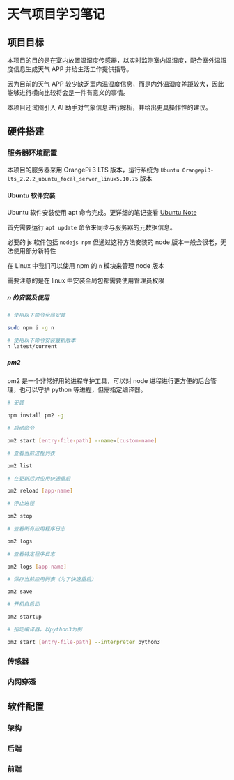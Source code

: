 # 天气项目学习笔记

## 项目目标

本项目的目的是在室内放置温湿度传感器，以实时监测室内温湿度，配合室外温湿度信息生成天气 APP 并给生活工作提供指导。

因为目前的天气 APP 较少缺乏室内温湿度信息，而是内外温湿度差距较大，因此能够进行横向比较将会是一件有意义的事情。

本项目还试图引入 AI 助手对气象信息进行解析，并给出更具操作性的建议。

## 硬件搭建

### 服务器环境配置

本项目的服务器采用 OrangePi 3 LTS 版本，运行系统为 `Ubuntu Orangepi3-lts_2.2.2_ubuntu_focal_server_linux5.10.75` 版本

#### Ubuntu 软件安装

Ubuntu 软件安装使用 apt 命令完成。更详细的笔记查看 [Ubuntu Note](./UbuntuNote.md)

首先需要运行 `apt update` 命令来同步与服务器的元数据信息。

必要的 js 软件包括 `nodejs npm`
但通过这种方法安装的 node 版本一般会很老，无法使用部分新特性

在 Linux 中我们可以使用 npm 的 `n` 模块来管理 node 版本

需要注意的是在 linux 中安装全局包都需要使用管理员权限

##### n 的安装及使用

```bash
# 使用以下命令全局安装

sudo npm i -g n

# 使用以下命令安装最新版本
n latest/current
```

##### pm2

pm2 是一个非常好用的进程守护工具，可以对 node 进程进行更方便的后台管理，也可以守护 python 等进程，但需指定编译器。

```bash
# 安装

npm install pm2 -g

# 启动命令

pm2 start [entry-file-path] --name=[custom-name]

# 查看当前进程列表

pm2 list

# 在更新后对应用快速重启

pm2 reload [app-name]

# 停止进程

pm2 stop

# 查看所有应用程序日志

pm2 logs

# 查看特定程序日志

pm2 logs [app-name]

# 保存当前应用列表（为了快速重启）

pm2 save

# 开机自启动

pm2 startup

# 指定编译器，以python3为例

pm2 start [entry-file-path] --interpreter python3

```

### 传感器

### 内网穿透

## 软件配置

### 架构

### 后端

### 前端
